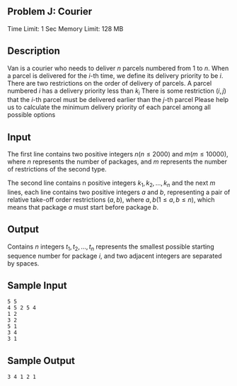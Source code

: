 ## Problem J: Courier

Time Limit: 1 Sec Memory Limit: 128 MB

## Description

Van is a courier who needs to deliver $n$ parcels numbered from $1$ to $n$. When a parcel is delivered for the $i$-th time, we define its delivery priority to be $i$.
There are two restrictions on the order of delivery of parcels.
A parcel numbered $i$ has a delivery priority less than $k_i$
There is some restriction $(i,j)$ that the $i$-th parcel must be delivered earlier than the $j$-th parcel
Please help us to calculate the minimum delivery priority of each parcel among all possible options

## Input

The first line contains two positive integers $n(n≤2000)$ and $m(m≤10000)$, where $n$ represents the number of packages, and $m$ represents the number of restrictions of the second type.

The second line contains n positive integers $k_1,k_2,…,k_n$ and the next $m$ lines, each line contains two positive integers $a$ and $b$, representing a pair of relative take-off order restrictions $(a, b)$, where $a,b(1≤a,b≤n)$, which means that package $a$ must start before package $b$.

## Output

Contains $n$ integers $t_1, t_2, …, t_n$ represents the smallest possible starting sequence number for package $i$, and two adjacent integers are separated by spaces.

## Sample Input

```
5 5
4 5 2 5 4
1 2
3 2
5 1
3 4
3 1
```

## Sample Output

```
3 4 1 2 1
```
